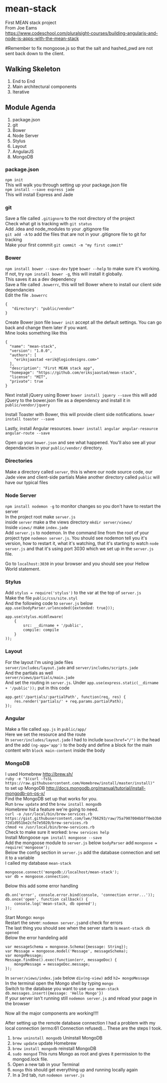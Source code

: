 # mean-stack
First MEAN stack project<br>
From Joe Eams<br>
https://www.codeschool.com/pluralsight-courses/building-angularjs-and-node-js-apps-with-the-mean-stack

#Remember to fix mongoose.js so that the salt and hashed_pwd are not sent back down to the client.

## Walking Skeleton
1. End to End
2. Main architectural components
3. Iterative

## Module Agenda
1. package.json 
2. git
3. Bower
4. Node Server
5. Stylus
6. Layout
7. AngularJS
8. MongoDB

### package.json
`npm init`<br>
This will walk you through setting up your package.json file<br>
`npm install --save express jade`<br>
This will install Express and Jade<br>

### git
Save a file called `.gitignore` to the root directory of the project<br>
Check what git is tracking with `git status`<br>
Add .idea and node_modules to your .gitignore file<br>
`git add -A` to add the files that are not in your .gitignore file to git for tracking<br>
Make your first commit `git commit -m "my first commit"`<br>

### Bower
`npm install bower --save-dev` type `bower --help` to make sure it's working. If not, try `npm install bower -g`, this will install it globally.<br>
This saves it as a dev dependency<br>
Save a file called `.bowerrc`, this will tell Bower where to install our client side dependancies<br>
Edit the file `.bowerrc`
``` 
{
   "directory": "public/vendor"
}
```
Create Bower json file `bower init` accept all the default settings. You can go back and change them later if you want.<br>
Mine looks something like this
```
{
  "name": "mean-stack",
  "version": "1.0.0",
  "authors": [
    "eriksjaastad <erik@logicdesigns.com>"
  ],
  "description": "First MEAN stack app",
  "homepage": "https://github.com/eriksjaastad/mean-stack",
  "license": "MIT",
  "private": true
}
```
Next install jQuery using Bower `bower install jquery --save` this will add jQuery to the bower.json file as a dependency and install it in `public/vendor/jquery`

Install Toaster with Bower, this will provide client side notifications. `bower install toaster --save`

Lastly, install Angular resources. `bower install angular angular-resource angular-route --save`

Open up your `bower.json` and see what happened. You'll also see all your dependancies in your `public/vendor/` directory.

### Directories
Make a directory called `server`, this is where our node source code, our Jade view and client-side partials
Make another directory called `public` will have our typical files

### Node Server
`npm install nodemon -g` to monitor changes so you don't have to restart the server<br>
In the project root make `server.js`<br>
inside `server` make a the views directory `mkdir server/views/`<br>
Inside `views/` make `index.jade`<br>
Add `server.js` to nodemon. In the command line from the root of your project type `nodemon server.js`. You should see nodemon tell you it's version, how to restart it, what it's watching, that it's starting to watch `node server.js` and that it's using port 3030 which we set up in the `server.js` file.

Go to `localhost:3030` in your browser and you should see your Hellow World statement.

### Stylus
Add `stylus = require('stylus')` to the var at the top of `server.js`<br>
Make the file `public/css/site.styl`<br>
And the following code to `server.js` below `app.use(bodyParser.urlencoded({extended: true}));`
```
app.use(stylus.middleware(
	{
		src: __dirname + '/public',
		compile: compile
	}
));
```

### Layout
For the layout I'm using jade files<br>
`server/includes/layout.jade` and `server/includes/scripts.jade`<br>
And the partials as well<br>
`server/views/partials/main.jade`<br>
And set the routing in `server.js`. Under `app.use(express.static(__dirname + '/public'));` put in this code
```
app.get('/partials/:partialPath', function(req, res) {
	res.render('partials/' + req.params.partialPath);
});
```

### Angular
Make a file called `app.js` in `public/app/`<br>
Here we set the resource and the route<br>
In `server/includes/layout.jade` I had to include `base(href="/")` in the head and the add `(ng-app='app')` to the body and define a block for the main content witn `block main-content` inside the body

### MongoDB
I used Homebrew http://brew.sh/ <br>
`ruby -e "$(curl -fsSL https://raw.githubusercontent.com/Homebrew/install/master/install)"`<br>
to set up MongoDB http://docs.mongodb.org/manual/tutorial/install-mongodb-on-os-x/ <br>
Find the MongoDB set up that works for you.<br>
Run `brew update` and the `brew install mongodb`<br>
Homebrew hid a feature we're going to need.<br>
`curl -o /usr/local/bin/brew-services.rb https://gist.githubusercontent.com/lwe/766293/raw/75a7907004bbff0eb3b072d1d951be2cfe7e5020/brew-services.rb`<br>
`chmod +x /usr/local/bin/brew-services.rb`<br>
Check to make sure it worked: `brew services help`<br>
Install Mongoose `npm install mongoose --save`<br>
Add the mongoose module to `server.js` below `bodyParser` add `mongoose = require('mongoose');` <br>
Below the config section in `server.js` add the database connection and set it to a variable<br>
I called my database `mean-stack`<br>
```
mongoose.connect('mongodb://localhost/mean-stack'); 
var db = mongoose.connection;
```
Below this add some error handling
```
db.on('error', console.error.bind(console, 'connection error...'));
db.once('open', function callback() {
	console.log('mean-stack, db opened');
});
```
Start Mongo: `mongo`<br>
Restart the sever: `nodemon server.js`and check for errors<br>
The last thing you should see when the server starts is `meant-stack db opened`<br>
Below the error handeling add
```
var messageSchema = mongoose.Schema({message: String});
var Message = mongoose.model('Message', messageSchema);
var mongoMessage;
Message.findOne().exec(function(err, messageDoc) {
	mongoMessage = messageDoc.message;
});
```
In `server/views/index.jade` below `div(ng-view)` add `h2= mongoMessage`<br>
In the terminal open the Mongo shell by typing `mongo`<br>
Switch to the database you want to use `use mean-stack`<br>
`db.messages.insert({message: 'Hello Mongo'})`<br>
If your server isn't running still `nodemon server.js` and reload your page in the browser

Now all the major components are working!!!!

After setting up the remote database connection I had a problem with my local connection (errno:61 Connection refused)... These are the steps I took.

1. `brew uninstall mongodb` Uninstall MongoDB
2. `brew update` update Homebrew
3. `brew install mongodb` reinstall MongoDB
4. `sudo mongod` This runs Mongo as root and gives it permission to the mongod.lock file.
5. Open a new tab in your Terminal
6. `mongo` this should get everything up and running locally again
7. In a 3rd tab, run `nodemon server.js`


